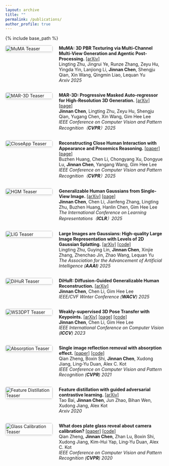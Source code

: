 ```yaml
---
layout: archive
title: ""
permalink: /publications/
author_profile: true
---
```


{% include base_path %}

<style>
.publication-item {
  display: flex;
  margin-bottom: 30px;
  align-items: flex-start;
}

.publication-image {
  flex: 0 0 150px;
  margin-right: 20px;
}

.publication-image img {
  width: 100%;
  border-radius: 5px;
  box-shadow: 0 2px 5px rgba(0,0,0,0.1);
}

.publication-content {
  flex: 1;
}

@media (max-width: 768px) {
  .publication-item {
    flex-direction: column;
  }
  
  .publication-image {
    flex: 0 0 100%;
    margin-bottom: 15px;
    margin-right: 0;
  }
}
</style>

<div class="publication-item">
  <div class="publication-image">
    <img src="/images/teaser_muma.jpg" alt="MuMA Teaser">
  </div>
  <div class="publication-content">
    <strong>MuMA: 3D PBR Texturing via Multi-Channel Multi-View Generation and Agentic Post-Processing.</strong> <a href="https://arxiv.org/abs/2503.18461">[arXiv]</a><br>
    Lingting Zhu, Jingrui Ye, Runze Zhang, Zeyu Hu, Yingda Yin, Lanjiong Li, <strong>Jinnan Chen</strong>, Shengju Qian, Xin Wang, Qingmin Liao, Lequan Yu<br>
    <em>Arxiv 2025</em>
  </div>
</div>

<div class="publication-item">
  <div class="publication-image">
    <img src="/images/teaser_mar3d.jpg" alt="MAR-3D Teaser">
  </div>
  <div class="publication-content">
    <strong>MAR-3D: Progressive Masked Auto-regressor for High-Resolution 3D Generation.</strong> <a href="https://arxiv.org/abs/2503.20519">[arXiv]</a> <a href="https://jinnan-chen.github.io/projects/MAR-3D/">[page]</a><br>
    <strong>Jinnan Chen</strong>, Lingting Zhu, Zeyu Hu, Shengju Qian, Yugang Chen, Xin Wang, Gim Hee Lee<br>
    <em>IEEE Conference on Computer Vision and Pattern Recognition（<strong>CVPR</strong>）2025</em>
  </div>
</div>

<div class="publication-item">
  <div class="publication-image">
    <img src="/images/teaser_closeapp.jpg" alt="CloseApp Teaser">
  </div>
  <div class="publication-content">
    <strong>Reconstructing Close Human Interaction with Appearance and Proxemics Reasoning.</strong> <a href="https://www.buzhenhuang.com/publications/papers/CVPR2025-CloseApp.pdf">[paper]</a> <a href="https://www.buzhenhuang.com/works/CloseApp.html">[page]</a><br>
    Buzhen Huang, Chen Li, Chongyang Xu, Dongyue Lu, <strong>Jinnan Chen</strong>, Yangang Wang, Gim Hee Lee<br>
    <em>IEEE Conference on Computer Vision and Pattern Recognition（<strong>CVPR</strong>）2025</em>
  </div>
</div>

<div class="publication-item">
  <div class="publication-image">
    <img src="/images/teaser_hgm.jpg" alt="HGM Teaser">
  </div>
  <div class="publication-content">
    <strong>Generalizable Human Gaussians from Single-View Image.</strong> <a href="https://arxiv.org/abs/2406.06050">[arXiv]</a> <a href="https://jinnan-chen.github.io/projects/HGM/">[page]</a><br>
    <strong>Jinnan Chen</strong>, Chen Li, Jianfeng Zhang, Lingting Zhu, Buzhen Huang, Hanlin Chen, Gim Hee Lee<br>
    <em>The International Conference on Learning Representations（<strong>ICLR</strong>）2025</em>
  </div>
</div>

<div class="publication-item">
  <div class="publication-image">
    <img src="/images/teaser_lig.jpg" alt="LIG Teaser">
  </div>
  <div class="publication-content">
    <strong>Large Images are Gaussians: High-quality Large Image Representation with Levels of 2D Gaussian Splatting.</strong> <a href="https://arxiv.org/abs/2502.09039">[arXiv]</a> <a href="https://github.com/HKU-MedAI/LIG">[code]</a><br>
    Lingting Zhu, Guying Lin, <strong>Jinnan Chen</strong>, Xinjie Zhang, Zhenchao Jin, Zhao Wang, Lequan Yu<br>
    <em>The Association for the Advancement of Artificial Intelligence (<strong>AAAI</strong>) 2025</em>
  </div>
</div>

<div class="publication-item">
  <div class="publication-image">
    <img src="/images/teaser_dihur.jpg" alt="DiHuR Teaser">
  </div>
  <div class="publication-content">
    <strong>DiHuR: Diffusion-Guided Generalizable Human Reconstruction.</strong> <a href="https://arxiv.org/abs/2411.11903">[arXiv]</a><br>
    <strong>Jinnan Chen</strong>, Chen Li, Gim Hee Lee<br>
    <em>IEEE/CVF Winter Conference (<strong>WACV</strong>) 2025</em>
  </div>
</div>

<div class="publication-item">
  <div class="publication-image">
    <img src="/images/teaser_ws3dpt.jpg" alt="WS3DPT Teaser">
  </div>
  <div class="publication-content">
    <strong>Weakly-supervised 3D Pose Transfer with Keypoints.</strong> <a href="https://arxiv.org/abs/2307.13459">[arXiv]</a> <a href="https://jinnan-chen.github.io/ws3dpt/">[page]</a> <a href="https://github.com/jinnan-chen/3D-Pose-Transfer">[code]</a><br>
    <strong>Jinnan Chen</strong>, Chen Li, Gim Hee Lee<br>
    <em>IEEE International Conference on Computer Vision (<strong>ICCV</strong>) 2023</em>
  </div>
</div>

<div class="publication-item">
  <div class="publication-image">
    <img src="/images/teaser_absorption.jpg" alt="Absorption Teaser">
  </div>
  <div class="publication-content">
    <strong>Single image reflection removal with absorption effect.</strong> <a href="https://openaccess.thecvf.com/content/CVPR2021/html/Zheng_Single_Image_Reflection_Removal_With_Absorption_Effect_CVPR_2021_paper.html">[paper]</a> <a href="https://github.com/q-zh/absorption">[code]</a><br>
    Qian Zheng, Boxin Shi, <strong>Jinnan Chen</strong>, Xudong Jiang, Ling-Yu Duan, Alex C. Kot<br>
    <em>IEEE Conference on Computer Vision and Pattern Recognition (<strong>CVPR</strong>) 2021</em>
  </div>
</div>

<div class="publication-item">
  <div class="publication-image">
    <img src="/images/teaser_distillation.jpg" alt="Feature Distillation Teaser">
  </div>
  <div class="publication-content">
    <strong>Feature distillation with guided adversarial contrastive learning.</strong> <a href="https://arxiv.org/abs/2009.09922">[arXiv]</a><br>
    Tao Bai, <strong>Jinnan Chen</strong>, Jun Zhao, Bihan Wen, Xudong Jiang, Alex Kot<br>
    <em>Arxiv 2020</em>
  </div>
</div>

<div class="publication-item">
  <div class="publication-image">
    <img src="/images/teaser_glass.jpg" alt="Glass Calibration Teaser">
  </div>
  <div class="publication-content">
    <strong>What does plate glass reveal about camera calibration?</strong> <a href="https://openaccess.thecvf.com/content_CVPR_2020/html/Zheng_What_Does_Plate_Glass_Reveal_About_Camera_Calibration_CVPR_2020_paper.html">[paper]</a> <a href="https://github.com/q-zh/GlassCalibration">[code]</a><br>
    Qian Zheng, <strong>Jinnan Chen</strong>, Zhan Lu, Boxin Shi, Xudong Jiang, Kim-Hui Yap, Ling-Yu Duan, Alex C. Kot<br>
    <em>IEEE Conference on Computer Vision and Pattern Recognition (<strong>CVPR</strong>) 2020</em>
  </div>
</div>
